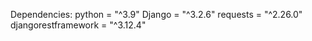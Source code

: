 


Dependencies:
python = "^3.9"
Django = "^3.2.6"
requests = "^2.26.0"
djangorestframework = "^3.12.4"